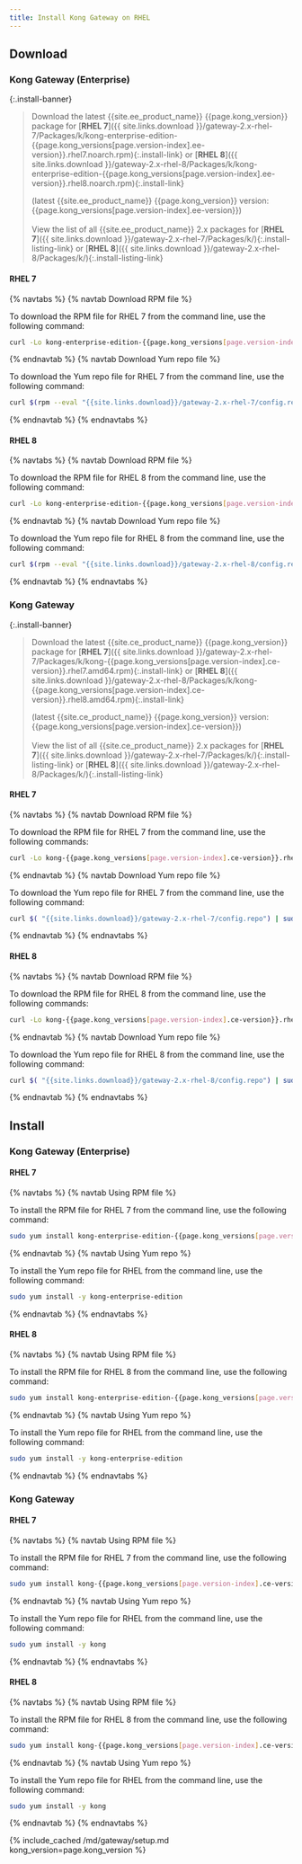 ```yaml
---
title: Install Kong Gateway on RHEL
---
```


## Download

### Kong Gateway (Enterprise)

<!-- Banner with links to latest downloads -->
<!-- The install-link and install-listing-link classes are used for tracking, do not remove -->

{:.install-banner}
> Download the latest {{site.ee_product_name}} {{page.kong_version}} package for
> [**RHEL 7**]({{ site.links.download }}/gateway-2.x-rhel-7/Packages/k/kong-enterprise-edition-{{page.kong_versions[page.version-index].ee-version}}.rhel7.noarch.rpm){:.install-link} or
> [**RHEL 8**]({{ site.links.download }}/gateway-2.x-rhel-8/Packages/k/kong-enterprise-edition-{{page.kong_versions[page.version-index].ee-version}}.rhel8.noarch.rpm){:.install-link}
>
>(latest {{site.ee_product_name}} {{page.kong_version}} version: {{page.kong_versions[page.version-index].ee-version}})
> <br><br>
> <span class="install-subtitle">View the list of all {{site.ee_product_name}} 2.x packages for
> [**RHEL 7**]({{ site.links.download }}/gateway-2.x-rhel-7/Packages/k/){:.install-listing-link} or
> [**RHEL 8**]({{ site.links.download }}/gateway-2.x-rhel-8/Packages/k/){:.install-listing-link} </span>

#### RHEL 7

{% navtabs %}
{% navtab Download RPM file %}

To download the RPM file for RHEL 7 from the command line, use the following command:

```bash
curl -Lo kong-enterprise-edition-{{page.kong_versions[page.version-index].ee-version}}.rhel7.noarch.rpm $( rpm --eval "{{ site.links.download }}/gateway-2.x-rhel-7/Packages/k/kong-enterprise-edition-{{page.kong_versions[page.version-index].ee-version}}.rhel7.noarch.rpm")
```

{% endnavtab %}
{% navtab Download Yum repo file %}

To download the Yum repo file for RHEL 7 from the command line, use the following command:

```bash
curl $(rpm --eval "{{site.links.download}}/gateway-2.x-rhel-7/config.repo") | sudo tee /etc/yum.repos.d/kong-enterprise-edition.repo
```

{% endnavtab %}
{% endnavtabs %}

#### RHEL 8

{% navtabs %}
{% navtab Download RPM file %}

To download the RPM file for RHEL 8 from the command line, use the following command:

```bash
curl -Lo kong-enterprise-edition-{{page.kong_versions[page.version-index].ee-version}}.rhel8.noarch.rpm $( rpm --eval "{{ site.links.download }}/gateway-2.x-rhel-8/Packages/k/kong-enterprise-edition-{{page.kong_versions[page.version-index].ee-version}}.rhel8.noarch.rpm")
```

{% endnavtab %}
{% navtab Download Yum repo file %}

To download the Yum repo file for RHEL 8 from the command line, use the following command:

```bash
curl $(rpm --eval "{{site.links.download}}/gateway-2.x-rhel-8/config.repo") | sudo tee /etc/yum.repos.d/kong-enterprise-edition.repo
```

{% endnavtab %}
{% endnavtabs %}


### Kong Gateway

<!-- Banner with links to latest downloads -->
<!-- The install-link and install-listing-link classes are used for tracking, do not remove -->

{:.install-banner}
> Download the latest {{site.ce_product_name}} {{page.kong_version}} package for
> [**RHEL 7**]({{ site.links.download }}/gateway-2.x-rhel-7/Packages/k/kong-{{page.kong_versions[page.version-index].ce-version}}.rhel7.amd64.rpm){:.install-link} or
> [**RHEL 8**]({{ site.links.download }}/gateway-2.x-rhel-8/Packages/k/kong-{{page.kong_versions[page.version-index].ce-version}}.rhel8.amd64.rpm){:.install-link}
>
> (latest {{site.ce_product_name}} {{page.kong_version}} version: {{page.kong_versions[page.version-index].ce-version}})
> <br><br>
> <span class="install-subtitle">View the list of all {{site.ce_product_name}} 2.x packages for
> [**RHEL 7**]({{ site.links.download }}/gateway-2.x-rhel-7/Packages/k/){:.install-listing-link} or
> [**RHEL 8**]({{ site.links.download }}/gateway-2.x-rhel-8/Packages/k/){:.install-listing-link} </span>

#### RHEL 7

{% navtabs %}
{% navtab Download RPM file %}

To download the RPM file for RHEL 7 from the command line, use the following commands:

```bash
curl -Lo kong-{{page.kong_versions[page.version-index].ce-version}}.rhel7.amd64.rpm $(rpm --eval "{{ site.links.download }}/gateway-2.x-rhel-7/Packages/k/kong-{{page.kong_versions[page.version-index].ce-version}}.rhel7.amd64.rpm")
```

{% endnavtab %}
{% navtab Download Yum repo file %}

To download the Yum repo file for RHEL 7 from the command line, use the following command:

```bash
curl $( "{{site.links.download}}/gateway-2.x-rhel-7/config.repo") | sudo tee /etc/yum.repos.d/kong.repo
```

{% endnavtab %}
{% endnavtabs %}

#### RHEL 8

{% navtabs %}
{% navtab Download RPM file %}

To download the RPM file for RHEL 8 from the command line, use the following commands:

```bash
curl -Lo kong-{{page.kong_versions[page.version-index].ce-version}}.rhel8.amd64.rpm $(rpm --eval "{{ site.links.download }}/gateway-2.x-rhel-8/Packages/k/kong-{{page.kong_versions[page.version-index].ce-version}}.rhel8.amd64.rpm")
```

{% endnavtab %}
{% navtab Download Yum repo file %}

To download the Yum repo file for RHEL 8 from the command line, use the following command:

```bash
curl $( "{{site.links.download}}/gateway-2.x-rhel-8/config.repo") | sudo tee /etc/yum.repos.d/kong.repo
```

{% endnavtab %}
{% endnavtabs %}

## Install

### Kong Gateway (Enterprise)

#### RHEL 7

{% navtabs %}
{% navtab Using RPM file %}

To install the RPM file for RHEL 7 from the command line, use the following command:

```bash
sudo yum install kong-enterprise-edition-{{page.kong_versions[page.version-index].ee-version}}.rhel7.noarch.rpm
```

{% endnavtab %}
{% navtab Using Yum repo %}

To install the Yum repo file for RHEL from the command line, use the following command:

```bash
sudo yum install -y kong-enterprise-edition
```

{% endnavtab %}
{% endnavtabs %}

#### RHEL 8

{% navtabs %}
{% navtab Using RPM file %}

To install the RPM file for RHEL 8 from the command line, use the following command:

```bash
sudo yum install kong-enterprise-edition-{{page.kong_versions[page.version-index].ee-version}}.rhel8.noarch.rpm
```

{% endnavtab %}
{% navtab Using Yum repo %}

To install the Yum repo file for RHEL from the command line, use the following command:

```bash
sudo yum install -y kong-enterprise-edition
```

{% endnavtab %}
{% endnavtabs %}

### Kong Gateway

#### RHEL 7

{% navtabs %}
{% navtab Using RPM file %}

To install the RPM file for RHEL 7 from the command line, use the following command:

```bash
sudo yum install kong-{{page.kong_versions[page.version-index].ce-version}}.rhel7.amd64.rpm
```

{% endnavtab %}
{% navtab Using Yum repo %}

To install the Yum repo file for RHEL from the command line, use the following command:

```bash
sudo yum install -y kong
```

{% endnavtab %}
{% endnavtabs %}

#### RHEL 8

{% navtabs %}
{% navtab Using RPM file %}

To install the RPM file for RHEL 8 from the command line, use the following command:

```bash
sudo yum install kong-{{page.kong_versions[page.version-index].ce-version}}.rhel8.amd64.rpm
```

{% endnavtab %}
{% navtab Using Yum repo %}

To install the Yum repo file for RHEL from the command line, use the following command:

```bash
sudo yum install -y kong
```

{% endnavtab %}
{% endnavtabs %}

<!-- Setup content shared between all Linux installation topics: Amazon Linux, CentOS, Ubuntu, and RHEL.
Includes the following sections: Setup configs, Using a database, Using a yaml declarative config file,
Using a yaml declarative config file, Verify install, Enable and configure Kong Manager, Enable Dev Portal,
Support, and Next Steps.

Located in the app/_includes/md/gateway folder.

See https://docs.konghq.com/contributing/includes/ for more information about using includes in this project.
-->

{% include_cached /md/gateway/setup.md kong_version=page.kong_version %}
